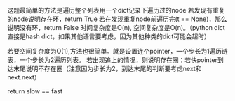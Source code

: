 这题最简单的方法是遍历整个列表用一个dict记录下遍历过的node
若发现有重复的node说明存在环，return True
若在发现重复node前遍历完(t == None)，那么说明没有环，return False
时间复杂度是O(n), 空间复杂度是O(n)。（python dict直接是hash dict，如果其他语言要考虑，因为其他种类的dict可能会超时）

若要空间复杂度为O(1),方法也很简单。就是设置连个pointer，一个步长为1遍历链表，一个步长为2遍历列表。
若出现追上的情况，则说明存在圈；若快pointer到达末尾说明不存在圈（注意因为步长为2，到达末尾的判断要考虑next和next.next）

return slow == fast
